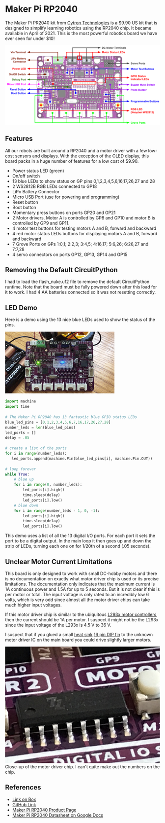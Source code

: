 # Maker Pi RP2040

The Maker Pi PR2040 kit from [Cytron Technologies](https://www.cytron.io/) is a $9.90 US kit that is designed to simplify learning robotics using the RP2040 chip. It became available in April of 2021.  This is the most powerful robotics board we have ever seen for under $10!

![Maker Pi RP2040 Top View](../img/maker-pi-rp2040-top-view.png)

## Features
All our robots are built around a RP2040 and a motor driver with a few low-cost sensors and displays.  With the exception of the OLED display, this board packs in a huge number of features for a low cost of $9.90.


* Power status LED (green)
* On/off switch
* 13 blue LEDs to show status on GP pins 0,1,2,3,4,5,6,16,17,26,27 and 28
* 2 WS2812B RGB LEDs connected to GP18
* LiPo Battery Connector
* Micro USB Port (use for powering and programming)
* Reset button
* Boot button
* Momentary press buttons on ports GP20 and GP21
* 2 Motor drivers. Motor A is controlled by GP8 and GP10 and motor B is controlled by GP9 and GP11.
* 4 motor test buttons for testing motors A and B, forward and backward
* 4 red motor status LEDs buttons for displaying motors A and B, forward and backward
* 7 Grove Ports on GPs 1:0,1; 2:2,3; 3:4,5; 4:16,17; 5:6,26; 6:26,27 and 7:7,28
* 4 servo connectors on ports GP12, GP13, GP14 and GP15

## Removing the Default CircuitPython 
I had to load the flash_nuke.uf2 file to remove the default CircuitPython runtime.  Note that the board must be fully powered down after this load for it to work.  I had 4 AA batteries connected so it was not resetting correctly.

## LED Demo

Here is a demo using the 13 nice blue LEDs used to show the status of the pins.

![Maker Pi RP2040 LED Demo](../img/maker-pi-rp2040-leds.gif)

```py
import machine
import time

# The Maker Pi RP2040 has 13 fantastic blue GPIO status LEDs
blue_led_pins = [0,1,2,3,4,5,6,7,16,17,26,27,28]
number_leds = len(blue_led_pins)
led_ports = []
delay = .05

# create a list of the ports
for i in range(number_leds):
   led_ports.append(machine.Pin(blue_led_pins[i], machine.Pin.OUT))

# loop forever
while True:
    # blue up
    for i in range(0, number_leds):
        led_ports[i].high()
        time.sleep(delay)
        led_ports[i].low()
    # blue down
    for i in range(number_leds - 1, 0, -1):
        led_ports[i].high()
        time.sleep(delay)
        led_ports[i].low()
```

This demo uses a list of all the 13 digital I/O ports.  For each port it sets the port to be a digital output.  In the main loop it then goes up and down the strip of LEDs, turning each one on for 1/20th of a second (.05 seconds).

## Unclear Motor Current Limitations

This board is only designed to work with small DC-hobby motors and there is no documentation on exactly what motor driver chip is used or its precise limitations.  The documentation only indicates that the maximum current is 1A continuous power and 1.5A for up to 5 seconds.  But it is not clear if this is per motor or total.  The input voltage is only rated to an incredibly low 6 volts, which is very odd since almost all the motor driver chips can take much higher input voltages.

If this motor driver chip is similar to the ubiquitous [L293x motor controllers](https://www.ti.com/document-viewer/L293D/datasheet/specifications#ESD_Rating_1), then the current should be 1A per motor.  I suspect it might not be the L293x since the input voltage of the L293x is 4.5 V to 36 V.

I suspect that if you glued a small [heat sink](https://en.wikipedia.org/wiki/Heat_sink) [16 pin DIP fin](https://my.element14.com/fischer-elektronik/ick-14-16-b/heat-sink-dip-glue-on-50-c-w/dp/4620896) to the unknown motor driver IC on the main board you could drive slightly larger motors.

![Maker Pi RP2040 Motor Driver Chip](../img/maker-pi-rp2040-motor-driver.jpg)
Close-up of the motor driver chip.  I can't quite make out the numbers on the chip.

## References
* [Link on Box](https://link.cytron.io/maker-pi-rp2040-start)
* [GitHub Link](https://github.com/CytronTechnologies/MAKER-PI-RP2040)
* [Maker Pi RP2040 Product Page](https://www.cytron.io/p-maker-pi-rp2040-simplifying-robotics-with-raspberry-pi-rp2040)
* [Maker Pi RP2040 Datasheet on Google Docs](https://docs.google.com/document/d/1DJASwxgbattM37V4AIlJVR4pxukq0up25LppA8-z_AY/edit)
